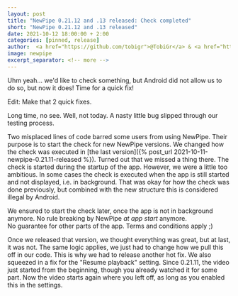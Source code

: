 ```yaml
---
layout: post
title: "NewPipe 0.21.12 and .13 released: Check completed"
short: "NewPipe 0.21.12 and .13 released"
date: 2021-10-12 18:00:00 + 2:00
categories: [pinned, release]
author:  <a href="https://github.com/tobigr">@TobiGr</a> & <a href="https://github.com/poolitzer">@Poolitzer</a>
image: newpipe
excerpt_separator: <!-- more -->
---
```


Uhm yeah… we'd like to check something, but Android did not allow us to do so, but now it does!
Time for a quick fix!

Edit: Make that 2 quick fixes.

<!-- more -->

Long time, no see. Well, not today. A nasty little bug slipped through our testing process.

Two misplaced lines of code barred some users from using NewPipe.
Their purpose is to start the check for new NewPipe versions.
We changed how the check was executed in [the last version]({% post_url 2021-10-11-newpipe-0.21.11-released %}).
Turned out that we missed a thing there. The check is started during the startup of the app.
However, we were a little too ambitious.
In some cases the check is executed when the app is still started and not displayed, i.e. in background.
That was okay for how the check was done previously,
but combined with the new structure this is considered illegal by Android.

We ensured to start the check later, once the app is not in background anymore.
No rule breaking by NewPipe _at app start_ anymore.  
<span class="text-muted">No guarantee for other parts of the app. Terms and conditions apply ;)</span>

Once we released that version, we thought everything was great, but at last, it was not. The same logic applies, we just had to change how we pull this off in our code. This is why we had to release another hot fix.
We also squeezed in a fix for the "Resume playback" setting. Since 0.21.11, the video just started from the beginning, though you already watched it for some part. Now the video starts again where you left off, as long as you enabled this in the settings.
